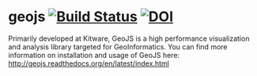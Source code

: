 geojs [![Build Status](https://travis-ci.org/OpenGeoscience/geojs.svg?branch=master)](https://travis-ci.org/OpenGeoscience/geojs) [![DOI](https://zenodo.org/badge/doi/10.5281/zenodo.15459.svg)](http://dx.doi.org/10.5281/zenodo.15459)
=====

Primarily developed at Kitware, GeoJS is a high performance visualization and analysis library targeted for GeoInformatics. You can find more information on installation and usage of GeoJS here: http://geojs.readthedocs.org/en/latest/index.html


